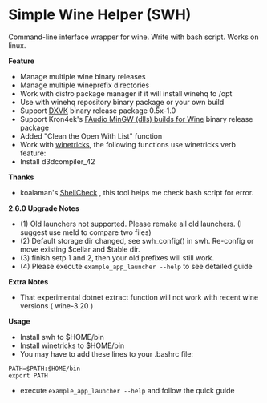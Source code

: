 # Simple Wine Helper (SWH)

 Command-line interface wrapper for wine. Write with bash script. Works on linux.

 **Feature**
* Manage multiple wine binary releases
* Manage multiple wineprefix directories
* Work with distro package manager if it will install winehq to /opt
* Use with winehq repository binary package or your own build
* Support [DXVK](https://github.com/doitsujin/dxvk) binary release package 0.5x-1.0
* Support Kron4ek's [FAudio MinGW (dlls) builds for Wine](https://github.com/Kron4ek/FAudio-Builds) binary release package
* Added "Clean the Open With List" function
* Work with [winetricks](https://wiki.winehq.org/Winetricks), the following functions use winetricks verb feature:
* Install d3dcompiler_42

 **Thanks**
 * koalaman's [ShellCheck](https://github.com/koalaman/shellcheck) , this tool helps me check bash script for error.

 **2.6.0 Upgrade Notes**
* (1) Old launchers not supported. Please remake all old launchers. (I suggest use meld to compare two files)
* (2) Default storage dir changed, see swh_config() in swh. Re-config or move existing $cellar and $table dir.
* (3) finish setp 1 and 2, then your old prefixes will still work.
* (4) Please execute `example_app_launcher --help` to see detailed guide

 **Extra Notes**
* That experimental dotnet extract function will not work with recent wine versions ( wine-3.20 )

 **Usage**
* Install swh to $HOME/bin
* Install winetricks to $HOME/bin
* You may have to add these lines to your .bashrc file:
```
PATH=$PATH:$HOME/bin
export PATH
```
* execute `example_app_launcher --help` and follow the quick guide
